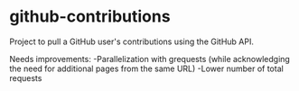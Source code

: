 # github-contributions
Project to pull a GitHub user's contributions using the GitHub API. 

Needs improvements:
-Parallelization with grequests (while acknowledging the need for additional pages from the same URL)
-Lower number of total requests
